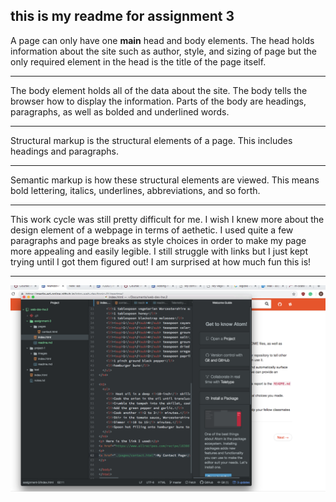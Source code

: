 ## this is my readme for assignment 3

A page can only have one <b>main</b> head and body elements.
The head holds information about the site such as author, style, and sizing of page but the only required element in the head is the title of the page itself.

---

The body element holds all of the data about the site. The body tells the browser how to display the information. Parts of the body are headings, paragraphs, as well as bolded and underlined words.

---

Structural markup is the structural elements of a page. This includes headings and paragraphs.

---

Semantic markup is how these structural elements are viewed. This means bold lettering, italics, underlines, abbreviations, and so forth.

---
This work cycle was still pretty difficult for me. I wish I knew more about the design element of a webpage in terms of aethetic. I used quite a few paragraphs and page breaks as style choices in order to make my page more appealing and easily legible. I still struggle with links but I just kept trying until I got them figured out! I am surprised at how much fun this is!

---

![Image of my workspace](./images/screenshot.png)
